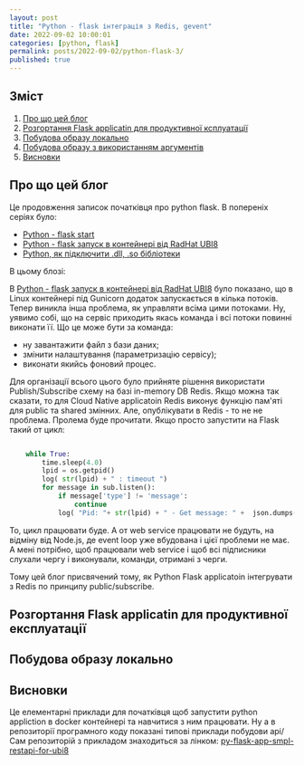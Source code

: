 ```yaml
---
layout: post
title: "Python - flask інтеграція з Redis, gevent"
date: 2022-09-02 10:00:01
categories: [python, flask]
permalink: posts/2022-09-02/python-flask-3/
published: true
---
```


## Зміст

<!-- TOC BEGIN -->
1. [Про що цей блог](#p-1)
2. [Розгортання Flask  applicatin  для  продуктивної ксплуатації](#p-2)
3. [Побудова образу локально](#p-3)
4. [Побудова образу з використанням аргументів](#p-3)
5. [Висновки](#p-5)


<!-- TOC END -->



## <a name="p-1">Про що цей блог</a>

Це продовження записок початківця про python flask. В попереніх серіях було:

- [Python - flask start](https://pavlo-shcherbukha.github.io/posts/2022-09-02/python-flask-1/)
- [Python - flask запуск в контейнері від RadHat UBI8](https://pavlo-shcherbukha.github.io/posts/2022-09-02/python-flask-2/)
- [Python, як підключити .dll, .so бібліотеки](https://pavlo-shcherbukha.github.io/posts/2022-06-11/python-dll-lib-find/)

В цьому блозі:

В [Python - flask запуск в контейнері від RadHat UBI8](https://pavlo-shcherbukha.github.io/posts/2022-09-02/python-flask-2/) було показано, що в Linux контейнері під Gunicorn додаток запускається в кілька потоків. Тепер виникла інша проблема, як управляти всіма цими потоками. Ну, уявимо собі, що на сервіс приходить якась команда і всі потоки повинні виконати її. Що це може бути за команда:

- ну завантажити файл з бази даних;
- змінити налаштування (параметризацію сервісу);
- виконати якийсь фоновий процес.

Для організації всього цього було прийняте рішення використати Publish/Subscribe схему на базі in-memory DB Redis. Якщо можна так сказати, то для Cloud Native applicatoin Redis виконує функцію пам'яті для public та shared змінних. Але, опублікувати в Redis -  то не не проблема. Пролема буде прочитати. Якщо просто запустити на Flask такий от цикл:

```py

    while True:
        time.sleep(4.0)
        lpid = os.getpid()
        log( str(lpid) + " : timeout ")
        for message in sub.listen():
            if message['type'] != 'message':
                continue
            log( "Pid: "+ str(lpid) + " - Get message: " +  json.dumps( message['data'] ) ) 


```

То, цикл працювати буде. А от web service  працювати не будуть, на відміну від Node.js, де event loop уже вбудована і цієї проблеми не має. А мені потрібно, щоб працювали web service і щоб  всі підписники слухали чергу і виконували,  команди, отримані з черги.

Тому  цей блог присвячений тому, як Python Flask applicatoin інтегрувати з Redis по принципу public/subscribe.









## <a name="p-2">Розгортання Flask  applicatin  для  продуктивної експлуатації</a>





## <a name="p-3">Побудова образу локально</a>



## <a name="p-5">Висновки</a>

Це елементарні приклади для початківця щоб  запустити python appliction в docker контейнері та навчитися з ним працювати. Ну а  в репозиторії програмного коду показані типові приклади побудови api/
Сам репозиторій з прикладом знаходиться за лінком: [py-flask-app-smpl-restapi-for-ubi8](https://github.com/pavlo-shcherbukha/py-flask-app-smpl-restapi-for-ubi8/tree/main)


